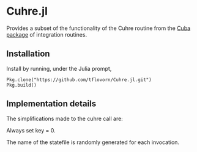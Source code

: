 Cuhre.jl
=========

Provides a subset of the functionality of the Cuhre routine from the [Cuba package](http://www.feynarts.de/cuba/) of integration routines.

Installation
---------------

Install by running, under the Julia prompt,

    Pkg.clone("https://github.com/tflovorn/Cuhre.jl.git")
    Pkg.build()

Implementation details
--------------------

The simplifications made to the cuhre call are:

Always set key = 0.

The name of the statefile is randomly generated for each invocation.

